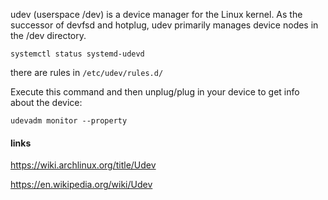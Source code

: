 udev (userspace /dev) is a device manager for the Linux kernel. As the successor of devfsd and hotplug, udev primarily manages device nodes in the /dev directory.
```
systemctl status systemd-udevd
```
there are rules in `/etc/udev/rules.d/`

Execute this command and then unplug/plug in your device to get info about the device:
```
udevadm monitor --property
```


#### links

https://wiki.archlinux.org/title/Udev

https://en.wikipedia.org/wiki/Udev
